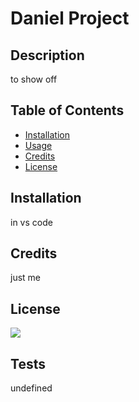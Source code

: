 # Daniel Project

  ## Description
  
  to show off 

  ## Table of Contents
  
  - [Installation](#installation)
  - [Usage](#usage)
  - [Credits](#credits)
  - [License](#license)
  
  ## Installation
  
  in vs code 
  
  ## Credits
  
  just me 
  
  ## License
  
  ![]( https://img.shields.io/badge/license-None-blue )
  
  
  ## Tests

  undefined

